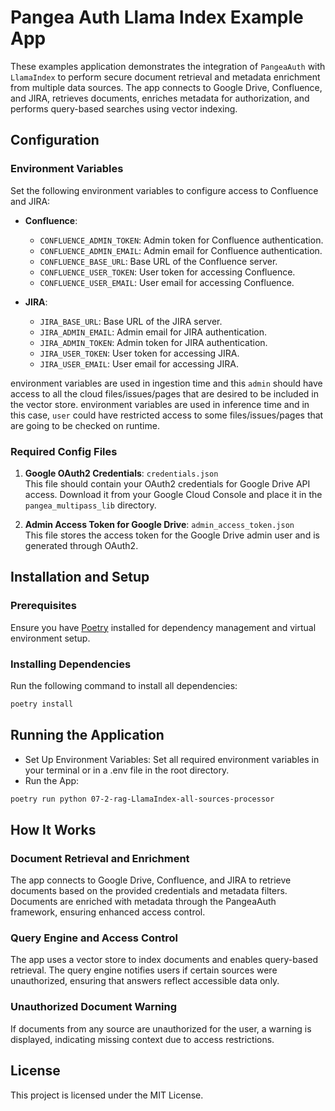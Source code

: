 # Pangea Auth Llama Index Example App

These examples application demonstrates the integration of `PangeaAuth` with `LlamaIndex` to perform secure document retrieval and metadata enrichment from multiple data sources. The app connects to Google Drive, Confluence, and JIRA, retrieves documents, enriches metadata for authorization, and performs query-based searches using vector indexing.

## Configuration

### Environment Variables

Set the following environment variables to configure access to Confluence and JIRA:

- **Confluence**:
  - `CONFLUENCE_ADMIN_TOKEN`: Admin token for Confluence authentication.
  - `CONFLUENCE_ADMIN_EMAIL`: Admin email for Confluence authentication.
  - `CONFLUENCE_BASE_URL`: Base URL of the Confluence server.
  - `CONFLUENCE_USER_TOKEN`: User token for accessing Confluence.
  - `CONFLUENCE_USER_EMAIL`: User email for accessing Confluence.

- **JIRA**:
  - `JIRA_BASE_URL`: Base URL of the JIRA server.
  - `JIRA_ADMIN_EMAIL`: Admin email for JIRA authentication.
  - `JIRA_ADMIN_TOKEN`: Admin token for JIRA authentication.
  - `JIRA_USER_TOKEN`: User token for accessing JIRA.
  - `JIRA_USER_EMAIL`: User email for accessing JIRA.

<ADMIN> environment variables are used in ingestion time and this `admin` should have access to all the cloud files/issues/pages that are desired to be included in the vector store.
<USER> environment variables are used in inference time and in this case, `user` could have restricted access to some files/issues/pages that are going to be checked on runtime.

### Required Config Files

1. **Google OAuth2 Credentials**: `credentials.json`  
   This file should contain your OAuth2 credentials for Google Drive API access. Download it from your Google Cloud Console and place it in the `pangea_multipass_lib` directory.

2. **Admin Access Token for Google Drive**: `admin_access_token.json`  
   This file stores the access token for the Google Drive admin user and is generated through OAuth2.

## Installation and Setup

### Prerequisites

Ensure you have [Poetry](https://python-poetry.org/docs/#installation) installed for dependency management and virtual environment setup.

### Installing Dependencies

Run the following command to install all dependencies:

```bash
poetry install
```

## Running the Application
- Set Up Environment Variables: Set all required environment variables in your terminal or in a .env file in the root directory.
- Run the App:

```bash
poetry run python 07-2-rag-LlamaIndex-all-sources-processor
```

## How It Works
### Document Retrieval and Enrichment
The app connects to Google Drive, Confluence, and JIRA to retrieve documents based on the provided credentials and metadata filters. Documents are enriched with metadata through the PangeaAuth framework, ensuring enhanced access control.

### Query Engine and Access Control
The app uses a vector store to index documents and enables query-based retrieval. The query engine notifies users if certain sources were unauthorized, ensuring that answers reflect accessible data only.

### Unauthorized Document Warning
If documents from any source are unauthorized for the user, a warning is displayed, indicating missing context due to access restrictions.

## License
This project is licensed under the MIT License.